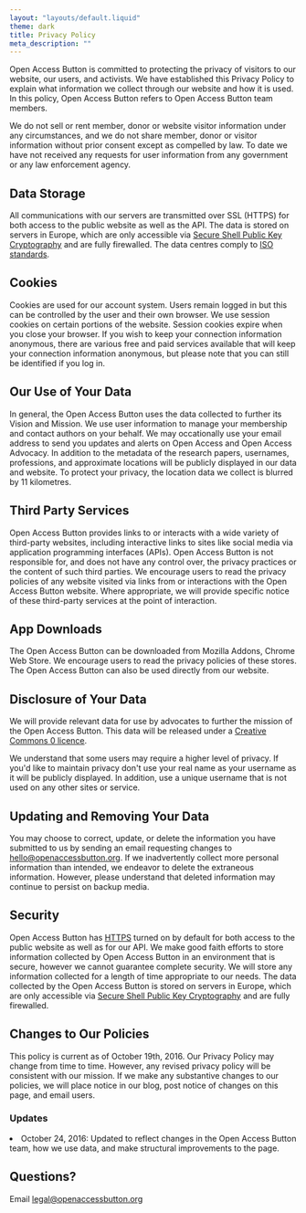 ```yaml
---
layout: "layouts/default.liquid"
theme: dark
title: Privacy Policy
meta_description: ""
---
```

Open Access Button is committed to protecting the privacy of visitors to our website, our users, and activists. We have established this Privacy Policy to explain what information we collect through our website and how it is used. In this policy, Open Access Button refers to Open Access Button team members.

We do not sell or rent member, donor or website visitor information under any circumstances, and we do not share member, donor or visitor information without prior consent except as compelled by law. To date we have not received any requests for user information from any government or any law enforcement agency.

## Data Storage

All communications with our servers are transmitted over SSL (HTTPS) for both access to the public website as well as the API. The data is stored on servers in Europe, which are only accessible via [Secure Shell Public Key Cryptography](https://en.wikipedia.org/wiki/SSH_(Secure_Shell)) and are fully firewalled. The data centres comply to [ISO standards](https://www.equinix.com/data-centers/design/standards-compliance/).

## Cookies

Cookies are used for our account system. Users remain logged in but this can be controlled by the user and their own browser. We use session cookies on certain portions of the website. Session cookies expire when you close your browser. If you wish to keep your connection information anonymous, there are various free and paid services available that will keep your connection information anonymous, but please note that you can still be identified if you log in.

## Our Use of Your Data

In general, the Open Access Button uses the data collected to further its Vision and Mission. We use user information to manage your membership and contact authors on your behalf. We may occationally use your email address to send you updates and alerts on Open Access and Open Access Advocacy. In addition to the metadata of the research papers, usernames, professions, and approximate locations will be publicly displayed in our data and website. To protect your privacy, the location data we collect is blurred by 11 kilometres.

## Third Party Services

Open Access Button provides links to or interacts with a wide variety of third-party websites, including interactive links to sites like social media via application programming interfaces (APIs). Open Access Button is not responsible for, and does not have any control over, the privacy practices or the content of such third parties. We encourage users to read the privacy policies of any website visited via links from or interactions with the Open Access Button website. Where appropriate, we will provide specific notice of these third-party services at the point of interaction.

## App Downloads

The Open Access Button can be downloaded from Mozilla Addons, Chrome Web Store. We encourage users to read the privacy policies of these stores. The Open Access Button can also be used directly from our website.

## Disclosure of Your Data

We will provide relevant data for use by advocates to further the mission of the Open Access Button. This data will be released under a [Creative Commons 0 licence](https://creativecommons.org/publicdomain/zero/1.0/).

We understand that some users may require a higher level of privacy. If you'd like to maintain privacy don't use your real name as your username as it will be publicly displayed. In addition, use a unique username that is not used on any other sites or service.

## Updating and Removing Your Data

You may choose to correct, update, or delete the information you have submitted to us by sending an email requesting changes to hello@openaccessbutton.org. If we inadvertently collect more personal information than intended, we endeavor to delete the extraneous information. However, please understand that deleted information may continue to persist on backup media.

## Security

Open Access Button has [HTTPS](https://en.wikipedia.org/wiki/HTTPS) turned on by default for both access to the public website as well as for our API. We make good faith efforts to store information collected by Open Access Button in an environment that is secure, however we cannot guarantee complete security. We will store any information collected for a length of time appropriate to our needs. The data collected by the Open Access Button is stored on servers in Europe, which are only accessible via [Secure Shell Public Key Cryptography](https://en.wikipedia.org/wiki/SSH_(Secure_Shell)) and are fully firewalled.

## Changes to Our Policies

This policy is current as of October 19th, 2016. Our Privacy Policy may change from time to time. However, any revised privacy policy will be consistent with our mission. If we make any substantive changes to our policies, we will place notice in our blog, post notice of changes on this page, and email users.

### Updates

<li>October 24, 2016: Updated to reflect changes in the Open Access Button team, how we use data, and make structural improvements to the page.</li>

## Questions?

Email [legal@openaccessbutton.org](mailto:legal@openaccessbutton.org)
